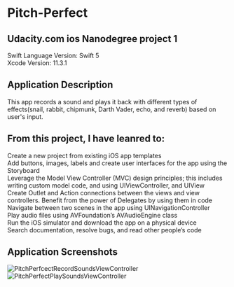 # Pitch-Perfect
## Udacity.com ios Nanodegree project 1
Swift Language Version: Swift 5<br/>
Xcode Version: 11.3.1

## Application Description
This app records a sound and plays it back with different types of effects(snail, rabbit, chipmunk, Darth Vader, echo, and reverb) based on user's input.

## From this project, I have leanred to:
Create a new project from existing iOS app templates<br/>
Add buttons, images, labels and create user interfaces for the app using the Storyboard<br/>
Leverage the Model View Controller (MVC) design principles; this includes writing custom model code, and using UIViewController, and UIView<br/>
Create Outlet and Action connections between the views and view controllers. Benefit from the power of Delegates by using them in code<br/>
Navigate between two scenes in the app using UINavigationController<br/>
Play audio files using AVFoundation’s AVAudioEngine class<br/>
Run the iOS simulator and download the app on a physical device<br/>
Search documentation, resolve bugs, and read other people’s code<br/>

## Application Screenshots
![PitchPerfcectRecordSoundsViewController](https://user-images.githubusercontent.com/25420198/111016831-0355ba80-837e-11eb-98f9-b06ead3828f0.png)![PitchPerfectPlaySoundsViewController](https://user-images.githubusercontent.com/25420198/111016866-38620d00-837e-11eb-82d0-d14c71b7c861.png)


